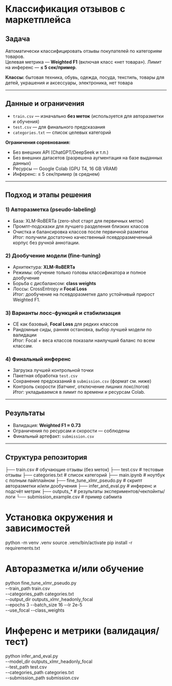 # Классификация отзывов с маркетплейса

## Задача
Автоматически классифицировать отзывы покупателей по категориям товаров.  
Целевая метрика — **Weighted F1** (включая класс «нет товара»). Лимит на инференс — **≤ 5 сек/пример**.

**Классы:**
бытовая техника, обувь, одежда, посуда, текстиль, товары для детей, украшения и аксессуары, электроника, нет товара

---

## Данные и ограничения
- `train.csv` — изначально **без меток** (используется для авторазметки и обучения)
- `test.csv` — для финального предсказания
- `categories.txt` — список целевых категорий

**Ограничения соревнования:**
- Без внешних API (ChatGPT/DeepSeek и т.п.)
- Без внешних датасетов (разрешена аугментация на базе выданных данных)
- Ресурсы — Google Colab (GPU T4, 16 GB VRAM)
- Инференс: ≤ 5 сек/пример (в среднем)

---

## Подход и этапы решения

### 1) Авторазметка (pseudo-labeling)
- База: XLM-RoBERTa (zero-shot старт для первичных меток)
- Промпт-подсказки для лучшего разделения близких классов
- Очистка и балансировка классов после первичной разметки  
*Итог:* получили достаточно качественный псевдоразмеченный корпус без ручной аннотации.

### 2) Дообучение модели (fine-tuning)
- Архитектура: **XLM-RoBERTa**
- Режимы: обучение только головы классификатора и полное дообучение
- Борьба с дисбалансом: **class weights**
- Лоссы: CrossEntropy и **Focal Loss**  
*Итог:* дообучение на псевдоразметке дало устойчивый прирост Weighted F1.

### 3) Варианты лосс-функций и стабилизация
- CE как базовый, **Focal Loss** для редких классов
- Рандомные сиды, ранняя остановка, выбор лучшей модели по валидации  
*Итог:* Focal + веса классов показали наилучший баланс по всем классам.

### 4) Финальный инференс
- Загрузка лучшей контрольной точки
- Пакетная обработка `test.csv`
- Сохранение предсказаний в `submission.csv` (формат см. ниже)
- Контроль скорости (батчинг, отключение лишних локс/логов)  
*Итог:* укладываемся в лимит по времени и ресурсам Colab.

---

## Результаты
- Валидация: **Weighted F1 ≈ 0.73**
- Ограничения по ресурсам и скорости — соблюдены
- Финальный артефакт: `submission.csv`

---

## Структура репозитория
├── train.csv # обучающие отзывы (без меток)
├── test.csv # тестовые отзывы
├── categories.txt # список категорий
├── main.ipynb # ноутбук с полным пайплайном
├── fine_tune_xlmr_pseudo.py # скрипт авторазметки и/или дообучения
├── infer_and_eval.py # инференс и подсчёт метрик
├── outputs_* # результаты экспериментов/чекпойнты/логи
└── submission_example.csv # пример сабмита


# Установка окружения и зависимостей
python -m venv .venv
source .venv/bin/activate
pip install -r requirements.txt

# Авторазметка и/или обучение
python fine_tune_xlmr_pseudo.py \
  --train_path train.csv \
  --categories_path categories.txt \
  --output_dir outputs_xlmr_headonly_focal \
  --epochs 3 --batch_size 16 --lr 2e-5 \
  --use_focal --class_weights


# Инференс и метрики (валидация/тест)
python infer_and_eval.py \
  --model_dir outputs_xlmr_headonly_focal \
  --test_path test.csv \
  --categories_path categories.txt \
  --submission_path submission.csv
